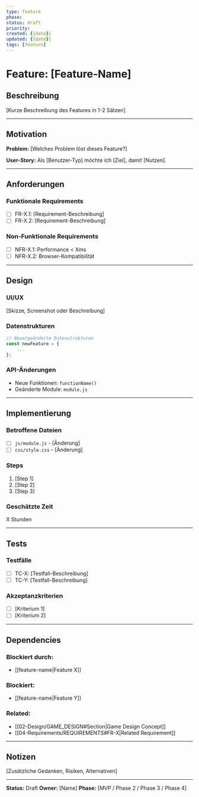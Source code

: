 ```yaml
---
type: feature
phase:
status: draft
priority:
created: {{date}}
updated: {{date}}
tags: [feature]
---
```


# Feature: [Feature-Name]

## Beschreibung

[Kurze Beschreibung des Features in 1-2 Sätzen]

---

## Motivation

**Problem:**
[Welches Problem löst dieses Feature?]

**User-Story:**
Als [Benutzer-Typ] möchte ich [Ziel], damit [Nutzen].

---

## Anforderungen

### Funktionale Requirements
- [ ] FR-X.1: [Requirement-Beschreibung]
- [ ] FR-X.2: [Requirement-Beschreibung]

### Non-Funktionale Requirements
- [ ] NFR-X.1: Performance < Xms
- [ ] NFR-X.2: Browser-Kompatibilität

---

## Design

### UI/UX
[Skizze, Screenshot oder Beschreibung]

### Datenstrukturen
```javascript
// Neue/geänderte Datenstrukturen
const newFeature = {
    ...
};
```

### API-Änderungen
- Neue Funktionen: `functionName()`
- Geänderte Module: `module.js`

---

## Implementierung

### Betroffene Dateien
- [ ] `js/module.js` - [Änderung]
- [ ] `css/style.css` - [Änderung]

### Steps
1. [Step 1]
2. [Step 2]
3. [Step 3]

### Geschätzte Zeit
X Stunden

---

## Tests

### Testfälle
- [ ] TC-X: [Testfall-Beschreibung]
- [ ] TC-Y: [Testfall-Beschreibung]

### Akzeptanzkriterien
- [ ] [Kriterium 1]
- [ ] [Kriterium 2]

---

## Dependencies

### Blockiert durch:
- [[feature-name|Feature X]]

### Blockiert:
- [[feature-name|Feature Y]]

### Related:
- [[02-Design/GAME_DESIGN#Section|Game Design Concept]]
- [[04-Requirements/REQUIREMENTS#FR-X|Related Requirement]]

---

## Notizen

[Zusätzliche Gedanken, Risiken, Alternativen]

---

**Status:** Draft
**Owner:** [Name]
**Phase:** [MVP / Phase 2 / Phase 3 / Phase 4]
